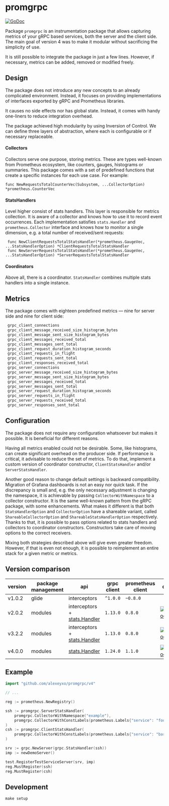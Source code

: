 # promgrpc

[![GoDoc](https://godoc.org/github.com/piotrkowalczuk/promgrpc?status.svg)](https://pkg.go.dev/github.com/piotrkowalczuk/promgrpc/v4)

Package `promgrpc` is an instrumentation package that allows capturing metrics of your gRPC based services, both the server and the client side.
The main goal of version 4 was to make it modular without sacrificing the simplicity of use.

It is still possible to integrate the package in just a few lines.
However, if necessary, metrics can be added, removed or modified freely.

## Design

The package does not introduce any new concepts to an already complicated environment.
Instead, it focuses on providing implementations of interfaces exported by gRPC and Prometheus libraries.

It causes no side effects nor has global state.
Instead, it comes with handy one-liners to reduce integration overhead.

The package achieved high modularity by using Inversion of Control.
We can define three layers of abstraction, where each is configurable or if necessary replaceable.

#### Collectors
 
Collectors serve one purpose, storing metrics.
These are types well-known from Prometheus ecosystem, like counters, gauges, histograms or summaries.
This package comes with a set of predefined functions that create a specific instances for each use case. For example:

```golang
func NewRequestsTotalCounterVec(Subsystem, ...CollectorOption) *prometheus.CounterVec
```

#### StatsHandlers

Level higher consist of stats handlers. This layer is responsible for metrics collection.
It is aware of a collector and knows how to use it to record event occurrences.
Each implementation satisfies `stats.Handler` and `prometheus.Collector` interface and knows how to monitor a single dimension, e.g. a total number of received/sent requests:

```golang
 func NewClientRequestsTotalStatsHandler(*prometheus.GaugeVec, ...StatsHandlerOption) *ClientRequestsTotalStatsHandler
 func NewServerRequestsTotalStatsHandler(*prometheus.GaugeVec, ...StatsHandlerOption) *ServerRequestsTotalStatsHandler
```

#### Coordinators
Above all, there is a coordinator.
`StatsHandler` combines multiple stats handlers into a single instance.

## Metrics

The package comes with eighteen predefined metrics — nine for server side and nine for client side:

```bash
 grpc_client_connections
 grpc_client_message_received_size_histogram_bytes
 grpc_client_message_sent_size_histogram_bytes
 grpc_client_messages_received_total
 grpc_client_messages_sent_total
 grpc_client_request_duration_histogram_seconds
 grpc_client_requests_in_flight
 grpc_client_requests_sent_total
 grpc_client_responses_received_total
 grpc_server_connections
 grpc_server_message_received_size_histogram_bytes
 grpc_server_message_sent_size_histogram_bytes
 grpc_server_messages_received_total
 grpc_server_messages_sent_total
 grpc_server_request_duration_histogram_seconds
 grpc_server_requests_in_flight
 grpc_server_requests_received_total
 grpc_server_responses_sent_total
```

## Configuration

The package does not require any configuration whatsoever but makes it possible.
It is beneficial for different reasons.

Having all metrics enabled could not be desirable.
Some, like histograms, can create significant overhead on the producer side.
If performance is critical, it advisable to reduce the set of metrics.
To do that, implement a custom version of coordinator constructor, `ClientStatsHandler` and/or `ServerStatsHandler`.

Another good reason to change default settings is backward compatibility.
Migration of Grafana dashboards is not an easy nor quick task.
If the discrepancy is small and, e.g. the only necessary adjustment is changing the namespace, it is achievable by passing `CollectorWithNamespace` to a collector constructor.
It is the same well-known pattern from the gRPC package, with some enhancements.
What makes it different is that both `StatsHandlerOption` and `CollectorOption` have a shareable variant, called `ShareableCollectorOption` and `ShareableStatsHandlerOption` respectively.
Thanks to that, it is possible to pass options related to stats handlers and collectors to coordinator constructors.
Constructors take care of moving options to the correct receivers.

Mixing both strategies described above will give even greater freedom.
However, if that is even not enough, it is possible to reimplement an entire stack for a given metric or metrics.

## Version comparison

| version | package management | api | grpc client | prometheus client | docs |
|---------|--------------------| --- | ----------- | ----------------- | ------|
| v1.0.2 | glide | interceptors | `^1.0.0` | `~0.8.0` |  |
| v2.0.2 | modules| interceptors + [stats.Handler](https://godoc.org/google.golang.org/grpc/stats#Handler) | `1.13.0` | `0.8.0` | [![GoDoc](https://godoc.org/github.com/piotrkowalczuk/promgrpc?status.svg)](https://godoc.org/github.com/piotrkowalczuk/promgrpc) |
| v3.2.2 | modules | interceptors + [stats.Handler](https://godoc.org/google.golang.org/grpc/stats#Handler) | `1.13.0` | `0.8.0` | [![GoDoc](https://godoc.org/github.com/piotrkowalczuk/promgrpc/v3?status.svg)](https://godoc.org/github.com/piotrkowalczuk/promgrpc/v3) |
| v4.0.0 | modules | [stats.Handler](https://godoc.org/google.golang.org/grpc/stats#Handler) | `1.24.0` | `1.1.0` | [![GoDoc](https://godoc.org/github.com/piotrkowalczuk/promgrpc/v4?status.svg)](https://godoc.org/github.com/piotrkowalczuk/promgrpc/v4) |

## Example

```go
import "github.com/alexeyxo/promgrpc/v4"

// ...

reg := prometheus.NewRegistry()

ssh := promgrpc.ServerStatsHandler(
    promgrpc.CollectorWithNamespace("example"),
    promgrpc.CollectorWithConstLabels(prometheus.Labels{"service": "foo"}),
)
csh := promgrpc.ClientStatsHandler(
    promgrpc.CollectorWithConstLabels(prometheus.Labels{"service": "bar"}),
)

srv := grpc.NewServer(grpc.StatsHandler(ssh))
imp := newDemoServer()

test.RegisterTestServiceServer(srv, imp)
reg.MustRegister(ssh)
reg.MustRegister(csh)
```

## Development

```make setup```
